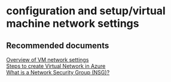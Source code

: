 <properties
	pageTitle="configuration and setup/virtual machine network settings"
	description="configuration and setup/virtual machine network settings"
	service="microsoft.compute"
	resource="virtualmachines"
	authors="kasparks"
	displayOrder=""
	selfHelpType="generic"
	supportTopicIds="32411840"
	resourceTags=""
	productPesIds="14749"
	cloudEnvironments="public"
/>

# configuration and setup/virtual machine network settings

## **Recommended documents**
[Overview of VM network settings](https://azure.microsoft.com/documentation/articles/virtual-networks-overview/)<br>
[Steps to create Virtual Network in Azure](https://azure.microsoft.com/documentation/articles/virtual-networks-create-vnet-arm-pportal/#how-to-create-a-vnet-in-the-azure-portal)<br>
[What is a Network Security Group (NSG)?](https://azure.microsoft.com/documentation/articles/virtual-networks-nsg/)
